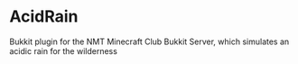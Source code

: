 AcidRain
========

Bukkit plugin for the NMT Minecraft Club Bukkit Server, which simulates an acidic rain for the wilderness
